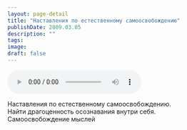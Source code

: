 ```yaml
---
layout: page-detail
title: "Наставления по естественному самоосвобождению"
publishDate: 2009.03.05
description: ""
tags:
image:
draft: false
---
```


<audio title="2009.03.05 - Наставления по естественному самоосвобождению.mp3" src="/upload/iblock/bda/bdacc36d3fdd78cec2a4faf8f7378555.mp3" controls=""></audio>

 Наставления по естественному самоосвобождению.  
 Найти драгоценность осознавания внутри себя.   
 Самоосвобождение мыслей   

  

